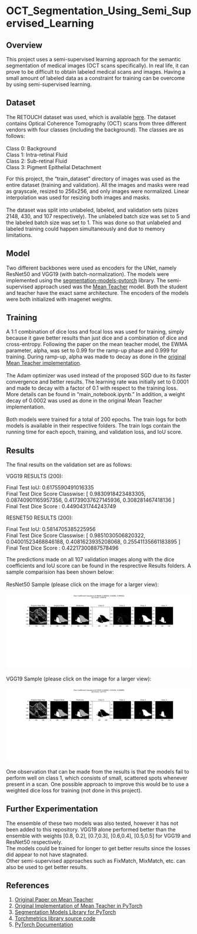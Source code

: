 # OCT_Segmentation_Using_Semi_Supervised_Learning

## Overview

This project uses a semi-supervised learning approach for the semantic segmentation of medical images (OCT scans specifically).  In real life, it can prove to be difficult to obtain labeled medical scans and images.  Having a small amount of labeled data as a constraint for training can be overcome by using semi-supervised learning.

## Dataset

The RETOUCH dataset was used, which is available <a href="https://www.kaggle.com/datasets/saivikassingamsetty/retouch">here</a>.  The dataset contains Optical Coherence Tomography (OCT) scans from three different vendors with four classes (including the background).  The classes are as follows:<br><br>
Class 0: Background <br>
Class 1: Intra-retinal Fluid<br>
Class 2: Sub-retinal Fluid<br>
Class 3: Pigment Epithelial Detachment<br>

For this project, the “train_dataset” directory of images was used as the entire dataset (training and validation).  All the images and masks were read as grayscale, resized to 256x256, and only images were normalized. Linear interpolation was used for resizing both images and masks.<br><br>
The dataset was split into unlabeled, labeled, and validation sets (sizes 2148, 430, and 107 respectively).  The unlabeled batch size was set to 5 and the labeled batch size was set to 1.  This was done so that unlabeled and labeled training could happen simultaneously and due to memory limitations.

## Model

Two different backbones were used as encoders for the UNet, namely ResNet50 and VGG19 (with batch-normalization).  The models were implemented using the <a href="https://github.com/qubvel/segmentation_models.pytorch">segmentation-models-pytorch</a> library.  The semi-supervised approach used was the <a href="https://arxiv.org/abs/1703.01780">Mean Teacher</a> model.  Both the student and teacher have the exact same architecture.  The encoders of the models were both initialized with imagenet weights.

## Training

A 1:1 combination of dice loss and focal loss was used for training, simply because it gave better results than just dice and a combination of dice and cross-entropy.  Following the paper on the mean teacher model, the EWMA parameter, alpha, was set to 0.99 for the ramp-up phase and 0.999 for training.  During ramp-up, alpha was made to decay as done in the <a href="https://github.com/CuriousAI/mean-teacher/tree/master/pytorch">original Mean Teacher implementation</a>. <br><br>
The Adam optimizer was used instead of the proposed SGD due to its faster convergence and better results.  The learning rate was initially set to 0.0001 and made to decay with a factor of 0.1 with respect to the training loss.  More details can be found in “main_notebook.ipynb.”  In addition, a weight decay of 0.0002 was used as done in the original Mean Teacher implementation.<br><br>
Both models were trained for a total of 200 epochs. The train logs for both models is available in their respective folders.  The train logs contain the running time for each epoch, training, and validation loss, and IoU score. 


## Results

The final results on the validation set are as follows:

VGG19 RESULTS (200):<br>

Final Test IoU: 0.6175590491016335<br>
Final Test Dice Score Classwise: [ 0.9830918423483305, 0.08740901165957356, 0.41739037627145936, 0.308281467418136 ]<br>
Final Test Dice Score : 0.4490431744243749<br>

RESNET50 RESULTS (200):<br>

Final Test IoU: 0.5814705385225956<br>
Final Test Dice Score Classwise: [ 0.9851030506820322, 0.04001523468846188, 0.4081623935208068, 0.25541135661183895 ]<br>
Final Test Dice Score : 0.42217300887578496<br>

The predictions made on all 107 validation images along with the dice coefficients and IoU score can be found in the resprective Results folders.  A sample comparision has been shown below:<br><br>
ResNet50 Sample (please click on the image for a larger view):<br><br>
<img src="Results_Resnet50/img08.png"><br><br>
VGG19 Sample (please click on the image for a larger view):<br><br>
<img src="Results_VGG19/img08.png"><br>

One observation that can be made from the results is that the models fail to perform well on class 1, which consists of small, scattered spots whenever present in a scan.  One possible approach to improve this would be to use a weighted dice loss for training (not done in this project).

## Further Experimentation

The ensemble of these two models was also tested, however it has not been added to this repository.  VGG19 alone performed better than the ensemble with weights [0.8, 0.2], [0.7,0.3], [0.6,0.4], [0.5,0.5] for VGG19 and ResNet50 respectively.<br>
The models could be trained for longer to get better results since the losses did appear to not have stagnated.<br>
Other semi-supervised approaches such as FixMatch, MixMatch, etc. can also be used to get better results.<br>


## References

1. <a href="https://arxiv.org/abs/1703.01780">Original Paper on Mean Teacher</a>
2. <a href="https://github.com/CuriousAI/mean-teacher/tree/master/pytorch">Original Implementation of Mean Teacher in PyTorch
3. <a href="https://github.com/qubvel/segmentation_models.pytorch">Segmentation Models Library for PyTorch</a>
4. <a href="https://github.com/Lightning-AI/torchmetrics">Torchmetrics library source code</a>
5. <a href="https://pytorch.org/docs/stable/index.html">PyTorch Documentation</a>
